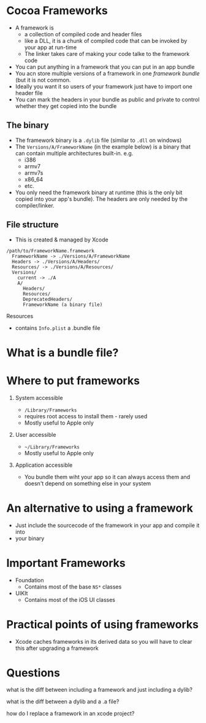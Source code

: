 # Cocoa Frameworks

* A framework is
    * a collection of compiled code and header files
    * like a DLL, it is a chunk of compiled code that can be invoked by your app at run-time
    * The linker takes care of making your code talke to the framework code
* You can put anything in a framework that you can put in an app bundle
* You acn store multiple versions of a framework in one _framework bundle_ (but
  it is not common.
* Ideally you want it so users of your framework just have to import one header
  file
* You can mark the headers in your bundle as public and private to control
  whether they get copied into the bundle


## The binary

* The framework binary is a `.dylib` file (similar to `.dll` on windows)
* The `Versions/A/FrameworkName` (in the example below) is a binary that can contain multiple
  architectures built-in. e.g.
    * i386
    * armv7
    * armv7s
    * x86_64
    * etc.
* You only need the framework binary at runtime (this is the only bit copied
  into your app's bundle). The headers are only needed by the compiler/linker.


## File structure

* This is created & managed by Xcode

```
/path/to/FrameworkName.framework
  FrameworkName -> ./Versions/A/FrameworkName
  Headers -> ./Versions/A/Headers/
  Resources/ -> ./Versions/A/Resources/
  Versions/
    current -> ./A
    A/
      Headers/
      Resources/
      DeprecatedHeaders/
      FrameworkName (a binary file)
```



Resources

* contains
  `Info.plist`
  a .bundle file


# What is a bundle file?


# Where to put frameworks

1. System accessible
    * `/Library/Frameworks`
    * requires root access to install them - rarely used
    * Mostly useful to Apple only

2. User accessible
    * `~/Library/Frameworks`
    * Mostly useful to Apple only

3. Application accessible
    * You bundle them wiht your app so it can always access them and doesn't
      depend on something else in your system

# An alternative to using a framework

* Just include the sourcecode of the framework in your app and compile it into
* your binary

# Important Frameworks

* Foundation
    * Contains most of the base `NS*` classes
* UIKIt
    * Contains most of the iOS UI classes

# Practical points of using frameworks

* Xcode caches frameworks in its derived data so you will have to clear this
  after upgrading a framework

# Questions

what is the diff between including a framework and just including a dylib?

what is the diff between a dylib and a .a file?

how do I replace a framework in an xcode project?
